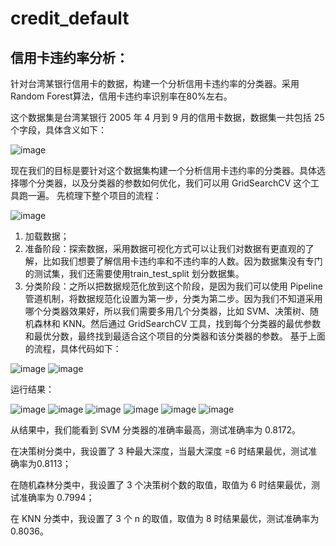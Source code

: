 # credit_default

## 信用卡违约率分析：
针对台湾某银行信用卡的数据，构建一个分析信用卡违约率的分类器。采用Random Forest算法，信用卡违约率识别率在80%左右。

这个数据集是台湾某银行 2005 年 4 月到 9 月的信用卡数据，数据集一共包括 25 个字段，具体含义如下：

![image](https://github.com/mrtungleung/credit_default/blob/master/images/%E5%B1%8F%E5%B9%95%E5%BF%AB%E7%85%A7%202019-09-10%20%E4%B8%8A%E5%8D%8811.12.24.png)

现在我们的目标是要针对这个数据集构建一个分析信用卡违约率的分类器。具体选择哪个分类器，以及分类器的参数如何优化，我们可以用 GridSearchCV 这个工具跑一遍。
先梳理下整个项目的流程：

![image](https://github.com/mrtungleung/credit_default/blob/master/images/%E5%B1%8F%E5%B9%95%E5%BF%AB%E7%85%A7%202019-09-10%20%E4%B8%8A%E5%8D%8811.12.47.png)

1. 加载数据；
2. 准备阶段：探索数据，采用数据可视化方式可以让我们对数据有更直观的了解，比如我们想要了解信用卡违约率和不违约率的人数。因为数据集没有专门的测试集，我们还需要使用train_test_split 划分数据集。
3. 分类阶段：之所以把数据规范化放到这个阶段，是因为我们可以使用 Pipeline 管道机制，将数据规范化设置为第一步，分类为第二步。因为我们不知道采用哪个分类器效果好，所以我们需要多用几个分类器，比如 SVM、决策树、随机森林和 KNN。然后通过 GridSearchCV 工具，找到每个分类器的最优参数和最优分数，最终找到最适合这个项目的分类器和该分类器的参数。
基于上面的流程，具体代码如下：

![image](https://github.com/mrtungleung/credit_default/blob/master/images/%E5%B1%8F%E5%B9%95%E5%BF%AB%E7%85%A7%202019-09-10%20%E4%B8%8A%E5%8D%8811.14.19.png)
![image](https://github.com/mrtungleung/credit_default/blob/master/images/%E5%B1%8F%E5%B9%95%E5%BF%AB%E7%85%A7%202019-09-10%20%E4%B8%8A%E5%8D%8811.14.35.png)

运行结果：

![image](https://github.com/mrtungleung/credit_default/blob/master/images/%E5%B1%8F%E5%B9%95%E5%BF%AB%E7%85%A7%202019-09-10%20%E4%B8%8A%E5%8D%8811.16.09.png)
![image](https://github.com/mrtungleung/credit_default/blob/master/images/%E5%B1%8F%E5%B9%95%E5%BF%AB%E7%85%A7%202019-09-10%20%E4%B8%8A%E5%8D%8811.17.21.png)
![image](https://github.com/mrtungleung/credit_default/blob/master/images/%E5%B1%8F%E5%B9%95%E5%BF%AB%E7%85%A7%202019-09-10%20%E4%B8%8A%E5%8D%8811.17.37.png)
![image](https://github.com/mrtungleung/credit_default/blob/master/images/%E5%B1%8F%E5%B9%95%E5%BF%AB%E7%85%A7%202019-09-10%20%E4%B8%8A%E5%8D%8811.17.44.png)
![image](https://github.com/mrtungleung/credit_default/blob/master/images/%E5%B1%8F%E5%B9%95%E5%BF%AB%E7%85%A7%202019-09-10%20%E4%B8%8A%E5%8D%8811.17.52.png)
![image](https://github.com/mrtungleung/credit_default/blob/master/images/%E5%B1%8F%E5%B9%95%E5%BF%AB%E7%85%A7%202019-09-10%20%E4%B8%8A%E5%8D%8811.32.54.png)

从结果中，我们能看到 SVM 分类器的准确率最高，测试准确率为 0.8172。

在决策树分类中，我设置了 3 种最大深度，当最大深度 =6 时结果最优，测试准确率为0.8113；

在随机森林分类中，我设置了 3 个决策树个数的取值，取值为 6 时结果最优，测试准确率为 0.7994；

在 KNN 分类中，我设置了 3 个 n 的取值，取值为 8 时结果最优，测试准确率为 0.8036。
